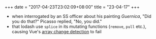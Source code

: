 +++
date = "2017-04-23T23:02:09+08:00"
title = "23-04-17"
+++

* when interrogated by an SS officer about his painting _Guernica_, "Did you do that?" Picasso replied, "No, you did."
* that lodash use `splice` in its mutating functions (`remove`, `pull` etc.), causing Vue's [array change detection](https://vuejs.org/v2/guide/list.html#Array-Change-Detection) to fail 
